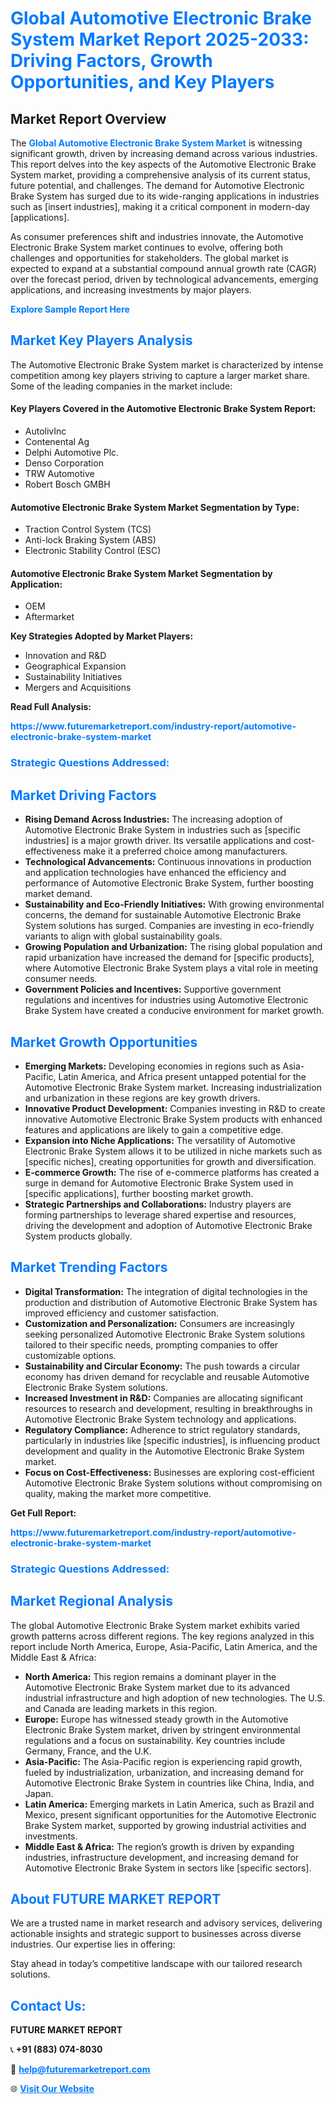 <h1 style="color: #007BFF;">Global Automotive Electronic Brake System Market Report 2025-2033: Driving Factors, Growth Opportunities, and Key Players</h1>

<section id="overview">
<h2>Market Report Overview</h2>
<p>The <a href="https://www.futuremarketreport.com/industry-report/automotive-electronic-brake-system-market" style="color: #007BFF; text-decoration: none;"><strong>Global Automotive Electronic Brake System Market</strong></a> is witnessing significant growth, driven by increasing demand across various industries. This report delves into the key aspects of the Automotive Electronic Brake System market, providing a comprehensive analysis of its current status, future potential, and challenges. The demand for Automotive Electronic Brake System has surged due to its wide-ranging applications in industries such as [insert industries], making it a critical component in modern-day [applications].</p>
<p>As consumer preferences shift and industries innovate, the Automotive Electronic Brake System market continues to evolve, offering both challenges and opportunities for stakeholders. The global market is expected to expand at a substantial compound annual growth rate (CAGR) over the forecast period, driven by technological advancements, emerging applications, and increasing investments by major players.</p>
</section>

<section id="overview">
<p><a href="https://www.futuremarketreport.com/request-sample/reportId=62462" style="color: #007BFF; text-decoration: none;"><strong>Explore Sample Report Here</strong></a></p>
</section>

<section id="key-players">
<h2 style="color: #007BFF;">Market Key Players Analysis</h2>
<p>The Automotive Electronic Brake System market is characterized by intense competition among key players striving to capture a larger market share. Some of the leading companies in the market include:</p>
<h4>Key Players Covered in the Automotive Electronic Brake System Report:</h4>
<ul><li>AutolivInc</li><li>Contenental Ag</li><li>Delphi Automotive Plc.</li><li>Denso Corporation</li><li>TRW Automotive</li><li>Robert Bosch GMBH</li></ul>
<h4>Automotive Electronic Brake System Market Segmentation by Type:</h4>
<ul><li>Traction Control System (TCS)</li><li>Anti-lock Braking System (ABS)</li><li>Electronic Stability Control (ESC)</li></ul>

<h4>Automotive Electronic Brake System Market Segmentation by Application:</h4>
<ul><li>OEM</li><li>Aftermarket</li></ul>
<p><strong>Key Strategies Adopted by Market Players:</strong></p>
<ul>
<li>Innovation and R&D</li>
<li>Geographical Expansion</li>
<li>Sustainability Initiatives</li>
<li>Mergers and Acquisitions</li>
</ul>
</section>

<section>
<p><strong>Read Full Analysis: </strong></p><a href="https://www.futuremarketreport.com/industry-report/automotive-electronic-brake-system-market" style="color: #007BFF; text-decoration: none;"><strong>https://www.futuremarketreport.com/industry-report/automotive-electronic-brake-system-market</strong></a>
<h3 style="color: #007BFF;">Strategic Questions Addressed:</h3>
</section>

<section id="driving-factors">
<h2 style="color: #007BFF;">Market Driving Factors</h2>
<ul>
<li><strong>Rising Demand Across Industries:</strong> The increasing adoption of Automotive Electronic Brake System in industries such as [specific industries] is a major growth driver. Its versatile applications and cost-effectiveness make it a preferred choice among manufacturers.</li>
<li><strong>Technological Advancements:</strong> Continuous innovations in production and application technologies have enhanced the efficiency and performance of Automotive Electronic Brake System, further boosting market demand.</li>
<li><strong>Sustainability and Eco-Friendly Initiatives:</strong> With growing environmental concerns, the demand for sustainable Automotive Electronic Brake System solutions has surged. Companies are investing in eco-friendly variants to align with global sustainability goals.</li>
<li><strong>Growing Population and Urbanization:</strong> The rising global population and rapid urbanization have increased the demand for [specific products], where Automotive Electronic Brake System plays a vital role in meeting consumer needs.</li>
<li><strong>Government Policies and Incentives:</strong> Supportive government regulations and incentives for industries using Automotive Electronic Brake System have created a conducive environment for market growth.</li>
</ul>
</section>

<section id="growth-opportunities">
<h2 style="color: #007BFF;">Market Growth Opportunities</h2>
<ul>
<li><strong>Emerging Markets:</strong> Developing economies in regions such as Asia-Pacific, Latin America, and Africa present untapped potential for the Automotive Electronic Brake System market. Increasing industrialization and urbanization in these regions are key growth drivers.</li>
<li><strong>Innovative Product Development:</strong> Companies investing in R&D to create innovative Automotive Electronic Brake System products with enhanced features and applications are likely to gain a competitive edge.</li>
<li><strong>Expansion into Niche Applications:</strong> The versatility of Automotive Electronic Brake System allows it to be utilized in niche markets such as [specific niches], creating opportunities for growth and diversification.</li>
<li><strong>E-commerce Growth:</strong> The rise of e-commerce platforms has created a surge in demand for Automotive Electronic Brake System used in [specific applications], further boosting market growth.</li>
<li><strong>Strategic Partnerships and Collaborations:</strong> Industry players are forming partnerships to leverage shared expertise and resources, driving the development and adoption of Automotive Electronic Brake System products globally.</li>
</ul>
</section>

<section id="trending-factors">
<h2 style="color: #007BFF;">Market Trending Factors</h2>
<ul>
<li><strong>Digital Transformation:</strong> The integration of digital technologies in the production and distribution of Automotive Electronic Brake System has improved efficiency and customer satisfaction.</li>
<li><strong>Customization and Personalization:</strong> Consumers are increasingly seeking personalized Automotive Electronic Brake System solutions tailored to their specific needs, prompting companies to offer customizable options.</li>
<li><strong>Sustainability and Circular Economy:</strong> The push towards a circular economy has driven demand for recyclable and reusable Automotive Electronic Brake System solutions.</li>
<li><strong>Increased Investment in R&D:</strong> Companies are allocating significant resources to research and development, resulting in breakthroughs in Automotive Electronic Brake System technology and applications.</li>
<li><strong>Regulatory Compliance:</strong> Adherence to strict regulatory standards, particularly in industries like [specific industries], is influencing product development and quality in the Automotive Electronic Brake System market.</li>
<li><strong>Focus on Cost-Effectiveness:</strong> Businesses are exploring cost-efficient Automotive Electronic Brake System solutions without compromising on quality, making the market more competitive.</li>
</ul>
</section>

<section>
<p><strong>Get Full Report: </strong></p><a href="https://www.futuremarketreport.com/industry-report/automotive-electronic-brake-system-market" style="color: #007BFF; text-decoration: none;"><strong>https://www.futuremarketreport.com/industry-report/automotive-electronic-brake-system-market</strong></a>
<h3 style="color: #007BFF;">Strategic Questions Addressed:</h3>
</section>


<section id="regional-analysis">
<h2 style="color: #007BFF;">Market Regional Analysis</h2>
<p>The global Automotive Electronic Brake System market exhibits varied growth patterns across different regions. The key regions analyzed in this report include North America, Europe, Asia-Pacific, Latin America, and the Middle East & Africa:</p>
<ul>
<li><strong>North America:</strong> This region remains a dominant player in the Automotive Electronic Brake System market due to its advanced industrial infrastructure and high adoption of new technologies. The U.S. and Canada are leading markets in this region.</li>
<li><strong>Europe:</strong> Europe has witnessed steady growth in the Automotive Electronic Brake System market, driven by stringent environmental regulations and a focus on sustainability. Key countries include Germany, France, and the U.K.</li>
<li><strong>Asia-Pacific:</strong> The Asia-Pacific region is experiencing rapid growth, fueled by industrialization, urbanization, and increasing demand for Automotive Electronic Brake System in countries like China, India, and Japan.</li>
<li><strong>Latin America:</strong> Emerging markets in Latin America, such as Brazil and Mexico, present significant opportunities for the Automotive Electronic Brake System market, supported by growing industrial activities and investments.</li>
<li><strong>Middle East & Africa:</strong> The region’s growth is driven by expanding industries, infrastructure development, and increasing demand for Automotive Electronic Brake System in sectors like [specific sectors].</li>
</ul>
</section>

<footer>
<h2 style="color: #007BFF;">About FUTURE MARKET REPORT</h2>
<p>We are a trusted name in market research and advisory services, delivering actionable insights and strategic support to businesses across diverse industries. Our expertise lies in offering:</p>

<p>Stay ahead in today’s competitive landscape with our tailored research solutions.</p>

<h2 style="color: #007BFF;">Contact Us:</h2>
<p><strong>FUTURE MARKET REPORT</strong></p>
<p>📞 <strong>+91 (883) 074-8030</strong></p>
<p>📧 <strong><a href="mailto:help@futuremarketreport.com" style="color: #007BFF;">help@futuremarketreport.com</a></strong></p>
<p>🌐 <strong><a href="https://www.futuremarketreport.com/" style="color: #007BFF;">Visit Our Website</a></strong></p>
</footer>